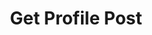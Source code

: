 ---
title: Get Profile Post
excerpt: |-
  Detail information of a profile post.

  Required scopes:
  + **read**
api:
  file: lolzteam-public-api-forum.json
  operationId: ProfilePosts.Get
deprecated: false
hidden: false
metadata:
  title: ''
  description: ''
  robots: index
next:
  description: ''
---